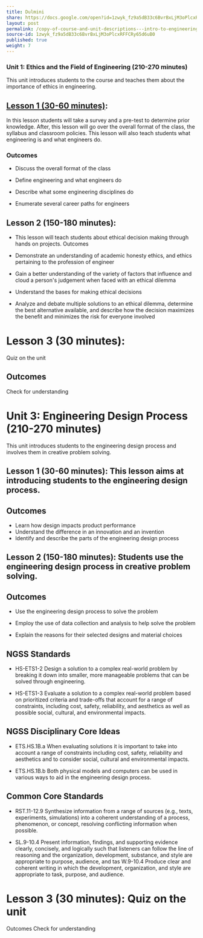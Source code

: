 ```yaml
---
title: Dulmini
share: https://docs.google.com/open?id=1zwyk_fz9a5dB33c6BvrBxLjM3oPlcxRFFCRy65d6uB0
layout: post
permalink: /copy-of-course-and-unit-descriptions---intro-to-engineering-de-only-copy/
source-id: 1zwyk_fz9a5dB33c6BvrBxLjM3oPlcxRFFCRy65d6uB0
published: true
weight: 7
---
```

### Unit 1: Ethics and the Field of Engineering (210-270 minutes)

This unit introduces students to the course and teaches them about the importance of ethics in engineering.

## [Lesson 1 (30-60 minutes)](#):  

In this lesson students will take a survey and a pre-test to determine prior knowledge.  After, this lesson will go over the overall format of the class, the syllabus and classroom policies.  This lesson will also teach students what engineering is and what engineers do. 

### Outcomes

* Discuss the overall format of the class

* Define engineering and what engineers do

* Describe what some engineering disciplines do 

* Enumerate several career paths for engineers
 

## Lesson 2 (150-180 minutes): 

* This lesson will teach students about ethical decision making through hands on projects.
Outcomes

* Demonstrate an understanding of academic honesty ethics, and ethics pertaining to the profession of engineer


* Gain a better understanding of the variety of factors that influence and cloud a person's judgement when faced with an ethical dilemma

* Understand the bases for making ethical decisions

* Analyze and debate multiple solutions to an ethical dilemma, determine the best alternative available, and describe how the decision maximizes the benefit and minimizes the risk for everyone involved


# Lesson 3 (30 minutes): 

Quiz on the unit


## Outcomes

Check for understanding

# Unit 3: Engineering Design Process (210-270 minutes)

This unit introduces students to the engineering design process and involves them in creative problem solving.

## Lesson 1 (30-60 minutes): This lesson aims at introducing students to the engineering design process.


## Outcomes 

* Learn how design impacts product performance
* Understand the difference in an innovation and an invention
* Identify and describe the parts of the engineering design process


## Lesson 2 (150-180 minutes): Students use the engineering design process in creative problem solving.


## Outcomes 

* Use the engineering design process to solve the problem

* Employ the use of data collection and analysis to help solve the problem

* Explain the reasons for their selected designs and material choices


## NGSS Standards

* HS-ETS1-2  Design a solution to a complex real-world problem by breaking it down into smaller, more manageable problems that can be solved through engineering.

* HS-ETS1-3  Evaluate a solution to a complex real-world problem based on prioritized criteria and trade-offs that account for a range of constraints, including cost, safety, reliability, and aesthetics as well as possible social, cultural, and environmental impacts.
 
## NGSS Disciplinary Core Ideas

* ETS.HS.1B.a  When evaluating solutions it is important to take into account a range of constraints including cost, safety, reliability and aesthetics and to consider social, cultural and environmental impacts.  

* ETS.HS.1B.b  Both physical models and computers can be used in various ways to aid in the engineering design process. 
 

## Common Core Standards

* RST.11-12.9  Synthesize information from a range of sources (e.g., texts, experiments, simulations) into a coherent understanding of a process, phenomenon, or concept, resolving conflicting information when possible. 

* SL.9-10.4  Present information, findings, and supporting evidence clearly, concisely, and logically such that listeners can follow the line of reasoning and the organization, development, substance, and style are appropriate to purpose, audience, and tas
W.9-10.4  Produce clear and coherent writing in which the development, organization, and style are appropriate to task, purpose, and audience. 


# Lesson 3 (30 minutes): Quiz on the unit

Outcomes
Check for understanding







